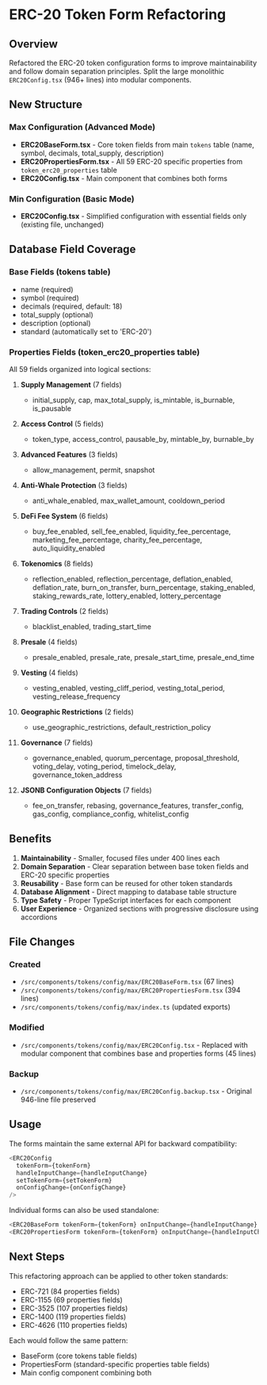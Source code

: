 # ERC-20 Token Form Refactoring

## Overview
Refactored the ERC-20 token configuration forms to improve maintainability and follow domain separation principles. Split the large monolithic `ERC20Config.tsx` (946+ lines) into modular components.

## New Structure

### Max Configuration (Advanced Mode)
- **ERC20BaseForm.tsx** - Core token fields from main `tokens` table (name, symbol, decimals, total_supply, description)
- **ERC20PropertiesForm.tsx** - All 59 ERC-20 specific properties from `token_erc20_properties` table
- **ERC20Config.tsx** - Main component that combines both forms

### Min Configuration (Basic Mode)
- **ERC20Config.tsx** - Simplified configuration with essential fields only (existing file, unchanged)

## Database Field Coverage

### Base Fields (tokens table)
- name (required)
- symbol (required) 
- decimals (required, default: 18)
- total_supply (optional)
- description (optional)
- standard (automatically set to 'ERC-20')

### Properties Fields (token_erc20_properties table)
All 59 fields organized into logical sections:

1. **Supply Management** (7 fields)
   - initial_supply, cap, max_total_supply, is_mintable, is_burnable, is_pausable

2. **Access Control** (5 fields)
   - token_type, access_control, pausable_by, mintable_by, burnable_by

3. **Advanced Features** (3 fields)
   - allow_management, permit, snapshot

4. **Anti-Whale Protection** (3 fields)
   - anti_whale_enabled, max_wallet_amount, cooldown_period

5. **DeFi Fee System** (6 fields)
   - buy_fee_enabled, sell_fee_enabled, liquidity_fee_percentage, marketing_fee_percentage, charity_fee_percentage, auto_liquidity_enabled

6. **Tokenomics** (8 fields)
   - reflection_enabled, reflection_percentage, deflation_enabled, deflation_rate, burn_on_transfer, burn_percentage, staking_enabled, staking_rewards_rate, lottery_enabled, lottery_percentage

7. **Trading Controls** (2 fields)
   - blacklist_enabled, trading_start_time

8. **Presale** (4 fields)
   - presale_enabled, presale_rate, presale_start_time, presale_end_time

9. **Vesting** (4 fields)
   - vesting_enabled, vesting_cliff_period, vesting_total_period, vesting_release_frequency

10. **Geographic Restrictions** (2 fields)
    - use_geographic_restrictions, default_restriction_policy

11. **Governance** (7 fields)
    - governance_enabled, quorum_percentage, proposal_threshold, voting_delay, voting_period, timelock_delay, governance_token_address

12. **JSONB Configuration Objects** (7 fields)
    - fee_on_transfer, rebasing, governance_features, transfer_config, gas_config, compliance_config, whitelist_config

## Benefits

1. **Maintainability** - Smaller, focused files under 400 lines each
2. **Domain Separation** - Clear separation between base token fields and ERC-20 specific properties
3. **Reusability** - Base form can be reused for other token standards
4. **Database Alignment** - Direct mapping to database table structure
5. **Type Safety** - Proper TypeScript interfaces for each component
6. **User Experience** - Organized sections with progressive disclosure using accordions

## File Changes

### Created
- `/src/components/tokens/config/max/ERC20BaseForm.tsx` (67 lines)
- `/src/components/tokens/config/max/ERC20PropertiesForm.tsx` (394 lines)
- `/src/components/tokens/config/max/index.ts` (updated exports)

### Modified
- `/src/components/tokens/config/max/ERC20Config.tsx` - Replaced with modular component that combines base and properties forms (45 lines)

### Backup
- `/src/components/tokens/config/max/ERC20Config.backup.tsx` - Original 946-line file preserved

## Usage

The forms maintain the same external API for backward compatibility:

```typescript
<ERC20Config
  tokenForm={tokenForm}
  handleInputChange={handleInputChange}
  setTokenForm={setTokenForm}
  onConfigChange={onConfigChange}
/>
```

Individual forms can also be used standalone:

```typescript
<ERC20BaseForm tokenForm={tokenForm} onInputChange={handleInputChange} />
<ERC20PropertiesForm tokenForm={tokenForm} onInputChange={handleInputChange} />
```

## Next Steps

This refactoring approach can be applied to other token standards:
- ERC-721 (84 properties fields)
- ERC-1155 (69 properties fields)  
- ERC-3525 (107 properties fields)
- ERC-1400 (119 properties fields)
- ERC-4626 (110 properties fields)

Each would follow the same pattern:
- BaseForm (core tokens table fields)
- PropertiesForm (standard-specific properties table fields)
- Main config component combining both